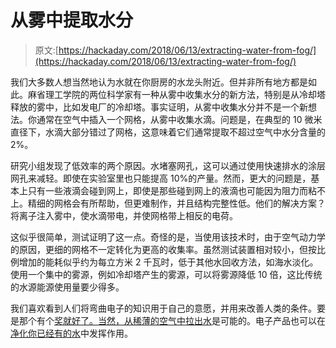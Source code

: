 # 从雾中提取水分

> 原文:[https://hackaday.com/2018/06/13/extracting-water-from-fog/](https://hackaday.com/2018/06/13/extracting-water-from-fog/)

我们大多数人想当然地认为水就在你厨房的水龙头附近。但并非所有地方都是如此。麻省理工学院的两位科学家有一种从雾中收集水分的新方法，特别是从冷却塔释放的雾中，比如发电厂的冷却塔。事实证明，从雾中收集水分并不是一个新想法。你通常在空气中插入一个网格，从雾中收集水滴。问题是，在典型的 10 微米直径下，水滴大部分错过了网格，这意味着它们通常提取不超过空气中水分含量的 2%。

研究小组发现了低效率的两个原因。水堵塞网孔，这可以通过使用快速排水的涂层网孔来减轻。即使在实验室里也只能提高 10%的产量。然而，更大的问题是，基本上只有一些液滴会碰到网上，即使是那些碰到网上的液滴也可能因为阻力而粘不上。精细的网格会有所帮助，但更难制作，并且结构完整性低。他们的解决方案？将离子注入雾中，使水滴带电，并使网格带上相反的电荷。

这似乎很简单，测试证明了这一点。奇怪的是，当使用该技术时，由于空气动力学的原因，更细的网格不一定转化为更高的收集率。虽然测试装置相对较小，但按比例增加的能耗似乎约为每立方米 2 千瓦时，低于其他水回收方法，如海水淡化。使用一个集中的雾源，例如冷却塔产生的雾源，可以将雾源降低 10 倍，这比传统的水源能源使用量要少得多。

我们喜欢看到人们将弯曲电子的知识用于自己的意愿，并用来改善人类的条件。要是那个有个[奖就好了。当然，从](https://hackaday.io/prize)[稀薄的空气中拉出水](https://hackaday.com/2018/04/04/coaxing-water-from-desert-air/)是可能的。电子产品也可以在[净化你已经有的水](https://hackaday.com/2017/05/16/hackaday-prize-entry-collaborative-water-purification/)中发挥作用。